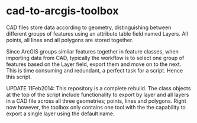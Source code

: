 cad-to-arcgis-toolbox
=====================

CAD files store data according to geometry, distinguishing between different groups of features using an attribute table field named Layers. All points, all lines and all polygons are stored together.

Since ArcGIS groups similar features together in feature classes, when importing data from CAD, typically the workflow is to select one group of features based on the Layer field, export them and move on to the next. This is time consuming and redundant, a perfect task for a script. Hence this script.

UPDATE 11Feb2014: This repository is a complete rebuild. The class objects at the top of the script include functionality to export by layer and all layers in a CAD file across all three geometries; points, lines and polygons. Right now however, the toolbox only contains one tool with the the capability to export a single layer using the default name.
